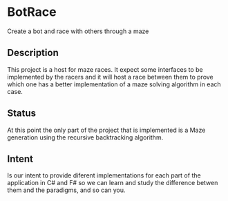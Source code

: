 # BotRace
Create a bot and race with others through a maze

## Description
This project is a host for maze races. It expect some interfaces to be implemented by the racers and it will host a 
race between them to prove which one has a better implementation of a maze solving algorithm in each case.

## Status
At this point the only part of the project that is implemented is a Maze generation using the recursive backtracking algorithm.

## Intent
Is our intent to provide diferent implementations for each part of the application in C# and F# so we can learn and study the 
difference betwen them and the paradigms, and so can you. 
